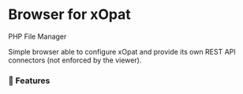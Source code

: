 # Browser for xOpat
PHP File Manager

Simple browser able to configure xOpat and provide its own REST API connectors (not enforced by the viewer).

### :loudspeaker: Features 

[//]: # (<ul>)

[//]: # (<li>:cd: Open Source, light and extremely simple</li>)

[//]: # (<li>:information_source: Basic features likes Create, Delete, Modify, View, Download, Copy and Move files </li>)

[//]: # (<li>:arrow_double_up: Ability to upload multiple files and file extensions filter </li>)

[//]: # (<li>:file_folder: Ability to create folders and files</li>)

[//]: # (<li>:gift: Ability to compress, extract files</li>)

[//]: # (<li>:sunglasses: Support user permissions - based on session</li>)

[//]: # (<li>:floppy_disk: Copy direct file URL</li>)

[//]: # (<li>:pencil2: Edit text formats file using advanced editor</li>)

[//]: # (<li>:zap: Backup files</li>)

[//]: # (<li>:mag_right: Search - Advanced Ajax based seach</li>)

[//]: # (<li>:palm_tree: Tree file view</li>)

[//]: # (<li>:file_folder: Exclude folders from listing</li>)

[//]: # (<li>:bangbang: lots more...</li>)

[//]: # (</ul>)

